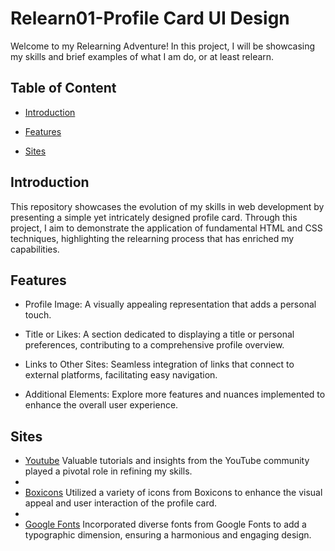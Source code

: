 # Relearn01-Profile Card UI Design

Welcome to my Relearning Adventure!
In this project, I will be showcasing my skills and brief examples of what I am do, or at least relearn.

## Table of Content

- [Introduction](#introduction)

- [Features](#features)

- [Sites](#sites)

## Introduction
This repository showcases the evolution of my skills in web development
by presenting a simple yet intricately designed profile card. Through this project,
I aim to demonstrate the application of fundamental HTML and CSS techniques,
highlighting the relearning process that has enriched my capabilities.

## Features
- Profile Image: A visually appealing representation that adds a personal touch.
  
- Title or Likes: A section dedicated to displaying a title or personal preferences, contributing to a comprehensive profile overview.
  
- Links to Other Sites: Seamless integration of links that connect to external platforms, facilitating easy navigation.
  
- Additional Elements: Explore more features and nuances implemented to enhance the overall user experience.

## Sites
- [Youtube](https://www.youtube.com/) Valuable tutorials and insights from the YouTube community played a pivotal role in refining my skills.
- 
- [Boxicons](https://boxicons.com/?query=share) Utilized a variety of icons from Boxicons to enhance the visual appeal and user interaction of the profile card.
- 
- [Google Fonts](https://fonts.google.com/) Incorporated diverse fonts from Google Fonts to add a typographic dimension, ensuring a harmonious and engaging design.

